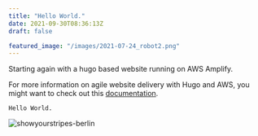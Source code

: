```yaml
---
title: "Hello World."
date: 2021-09-30T08:36:13Z
draft: false

featured_image: "/images/2021-07-24_robot2.png"
---
```


Starting again with a hugo based website running on AWS Amplify.

For more information on agile website delivery with Hugo and AWS, you might want to check out this [documentation](https://aws.amazon.com/blogs/devops/agile-website-delivery-with-hugo-and-aws-amplify/).

```
Hello World.
```

![showyourstripes-berlin](/images/2021-07-24_robot2.png)
